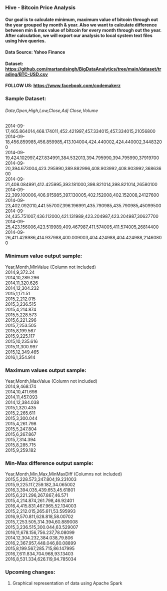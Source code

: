 ### Hive - Bitcoin Price Analysis 
#### Our goal is to calculate minimum, maximum value of bitcoin through out the year grouped by month & year. Also we want to calculate difference between min & max value of bitcoin for every month through out the year. After calculation, we will export our analysis to local system text files using hive queries.

#### Data Source: Yahoo Finance
#### Dataset: https://github.com/martandsingh/BigDataAnalytics/tree/main/dataset/trading/BTC-USD.csv  
#### FOLLOW US: https://www.facebook.com/codemakerz 

### Sample Dataset:
###### Date,Open,High,Low,Close,Adj Close,Volume  
2014-09-17,465.864014,468.174011,452.421997,457.334015,457.334015,21056800  
2014-09-18,456.859985,456.859985,413.104004,424.440002,424.440002,34483200  
2014-09-19,424.102997,427.834991,384.532013,394.795990,394.795990,37919700  
2014-09-20,394.673004,423.295990,389.882996,408.903992,408.903992,36863600  
2014-09-21,408.084991,412.425995,393.181000,398.821014,398.821014,26580100  
2014-09-22,399.100006,406.915985,397.130005,402.152008,402.152008,24127600  
2014-09-23,402.092010,441.557007,396.196991,435.790985,435.790985,45099500  
2014-09-24,435.751007,436.112000,421.131989,423.204987,423.204987,30627700  
2014-09-25,423.156006,423.519989,409.467987,411.574005,411.574005,26814400  
2014-09-26,411.428986,414.937988,400.009003,404.424988,404.424988,21460800  

### Minimum value output sample:
Year,Month,MinValue (Column not included)  
2014,9,372.24  
2014,10,289.296  
2014,11,320.626  
2014,12,304.232  
2015,1,171.51  
2015,2,212.015  
2015,3,236.515  
2015,4,214.874  
2015,5,228.573  
2015,6,221.296  
2015,7,253.505  
2015,8,199.567  
2015,9,225.117  
2015,10,235.616  
2015,11,300.997  
2015,12,349.465  
2016,1,354.914  

### Maximum values output sample:
Year,Month,MaxValue (Column not included)  
2014,9,468.174  
2014,10,411.698  
2014,11,457.093  
2014,12,384.038  
2015,1,320.435  
2015,2,265.611  
2015,3,300.044  
2015,4,261.798  
2015,5,247.804  
2015,6,267.867  
2015,7,314.394  
2015,8,285.715  
2015,9,259.182  

### Min-Max difference output sample:
Year,Month,Min,Max,MinMaxDiff (Columns not included)  
2015,5,228.573,247.804,19.231003  
2015,9,225.117,259.182,34.065002  
2016,3,394.035,439.653,45.61801  
2015,6,221.296,267.867,46.571  
2015,4,214.874,261.798,46.92401  
2016,4,415.831,467.965,52.134003  
2015,2,212.015,265.611,53.595993  
2016,9,570.811,628.818,58.00702  
2015,7,253.505,314.394,60.889008  
2015,3,236.515,300.044,63.529007  
2016,11,678.156,756.237,78.08099  
2014,12,304.232,384.038,79.806  
2016,2,367.957,448.046,80.08899  
2015,8,199.567,285.715,86.147995  
2016,7,611.834,704.968,93.13403  
2016,8,531.334,626.119,94.785034  

### Upcoming changes:
1. Graphical representation of data using Apache Spark
